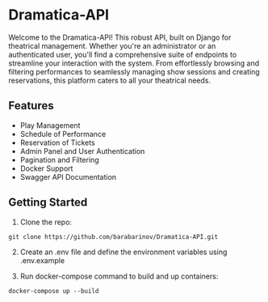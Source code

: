 # Dramatica-API

Welcome to the Dramatica-API! This robust API, built on Django for theatrical management. Whether you're an administrator or an authenticated user, you'll find a comprehensive suite of endpoints to streamline your interaction with the system. From effortlessly browsing and filtering performances to seamlessly managing show sessions and creating reservations, this platform caters to all your theatrical needs.

## Features
* Play Management
* Schedule of Performance
* Reservation of Tickets
* Admin Panel and User Authentication
* Pagination and Filtering
* Docker Support
* Swagger API Documentation

## Getting Started

1. Clone the repo:
```shell
git clone https://github.com/barabarinov/Dramatica-API.git
```
2. Create an .env file and define the environment variables using .env.example

3. Run docker-compose command to build and up containers:
```shell
docker-compose up --build
```
